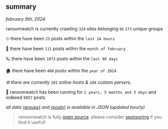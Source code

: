 
## summary
_february 9th, 2024_

ransomwatch is currently crawling `324` sites belonging to `173` unique groups

⏲ there have been `25` posts within the `last 24 hours`

🦈 there have been `111` posts within the `month of february`

🪐 there have been `1073` posts within the `last 90 days`

🏚 there have been `400` posts within the `year of 2024`

_⚙️ there are currently `101` online hosts & `104` custom parsers._

🦕 ransomwatch has been running for `2 years, 5 months and 3 days` and indexed `9857` posts

_all data  [(groups)](http://ransomwhat.telemetry.ltd/groups) and [(posts)](http://ransomwhat.telemetry.ltd/posts) is available in JSON (updated hourly)_

> ransomwatch is fully [open source](https://github.com/joshhighet/ransomwatch#ransomwatch--). please consider [sponsoring](https://github.com/sponsors/joshhighet) if you find it useful!
